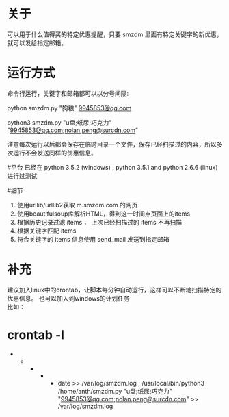 # 关于
可以用于什么值得买的特定优惠提醒，只要 smzdm 里面有特定关键字的新优惠， 就可以发给指定邮箱。



# 运行方式  
命令行运行，关键字和邮箱都可以以分号间隔:  

python   smzdm.py "狗粮" 9945853@qq.com  

python3  smzdm.py "u盘;纸尿;巧克力" "9945853@qq.com;nolan.peng@surcdn.com"  

注意每次运行以后都会保存在临时目录一个文件，保存已经扫描过的内容，所以多次运行不会发送同样的优惠信息。  

#平台
已经在  python 3.5.2 (windows) , python 3.5.1 and python 2.6.6 (linux)  进行过测试  

#细节
1. 使用urllib/urllib2获取 m.smzdm.com 的网页  
2. 使用beautifulsoup库解析HTML，得到这一时间点页面上的items  
3. 根据历史记录过滤 items ， 上次已经扫描过的 items 不再扫描  
4. 根据关键字匹配 items  
5. 符合关键字的 items 信息使用 send_mail 发送到指定邮箱  

# 补充
建议加入linux中的crontab，让脚本每分钟自动运行，这样可以不断地扫描特定的优惠信息。 也可以加入到windows的计划任务  
比如：  
# crontab  -l  
* * * * *   date >> /var/log/smzdm.log ; /usr/local/bin/python3  /home/anth/smzdm.py "u盘;纸尿;巧克力" "9945853@qq.com;nolan.peng@surcdn.com" >> /var/log/smzdm.log
